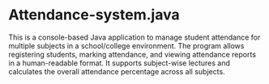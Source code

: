 # Attendance-system.java
 This is a console-based Java application to manage student attendance for multiple subjects in a school/college environment. The program allows registering students, marking attendance, and viewing attendance reports in a human-readable format. It supports subject-wise lectures and calculates the overall attendance percentage across all subjects.
